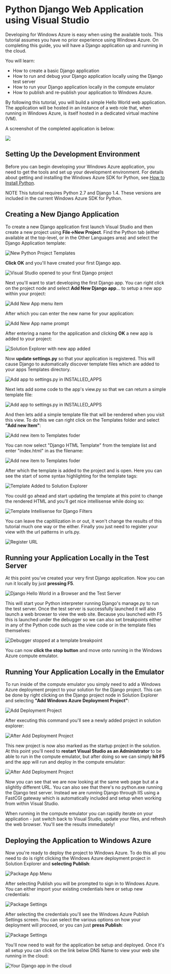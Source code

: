 <properties linkid="dev-python-django-getting-started" urldisplayname="Python Django Web Application" headerexpose="" pagetitle="Python/Django Getting Started Guide" metakeywords="Azure Python Django getting started, Azure Python Django tutorial, Azure Python Django tutorial" footerexpose="" metadescription="An end-to-end tutorial that helps you develop a simple Python Django web application and deploy it to Windows Azure." umbraconavihide="0" disquscomments="1"></properties>

# Python Django Web Application using Visual Studio

Developing for Windows Azure is easy when using the available tools.
This tutorial assumes you have no prior experience using Windows Azure.
On completing this guide, you will have a Django application up and running in the cloud.

You will learn:

-   How to create a basic Django application
-   How to run and debug your Django application locally using the Django test server
-   How to run your Django application locally in the compute emulator
-   How to publish and re-publish your application to Windows Azure.

By following this tutorial, you will build a simple Hello World web
application. The application will be hosted in an instance of a web role
that, when running in Windows Azure, is itself hosted in a dedicated
virtual machine (VM).

A screenshot of the completed application is below:

![](../Media/ptvs-dj-FirstAppInCloud.png)


## <a id="setup"> </a>Setting Up the Development Environment

Before you can begin developing your Windows Azure application, you need to get the tools and set up your development environment. For details about getting and installing the Windows Azure SDK for Python, see [How to Install Python][].

NOTE
This tutorial requires Python 2.7 and Django 1.4. These versions are included in the current Windows Azure SDK for Python.

## Creating a New Django Application

To create a new Django application first launch Visual Studio and then create a new project using **File->New Project**.  Find the Python tab (either available at the top-level, or in the Other Languages area) and select the Django Application template:

![New Python Project Templates](../Media/ptvs-dj-NewProject.png)



**Click OK** and you'll have created your first Django app.


![Visual Studio opened to your first Django project](../Media/ptvs-dj-FirstProject.png)

Next you'll want to start developing the first Django app.  You can right click on the project node and select **Add New Django app**... to setup a new app within your project:

![Add New App menu item](../Media/ptvs-dj-AddNewApp.png)

After which you can enter the new name for your application:

![Add New App name prompt](../Media/ptvs-dj-AddNewAppPrompt.png)

After entering a name for the application and clicking **OK** a new app is added to your project:

![Solution Explorer with new app added](../Media/ptvs-dj-MyFirstApp.png)

Now **update settings.py** so that your application is registered.  This will cause Django to automatically discover template files which are added to your apps Templates directory.

![Add app to settings.py in INSTALLED_APPS](../Media/ptvs-dj-InstallApp.png)

Next lets add some code to the app's view.py so that we can return a simple template file:

![Add app to settings.py in INSTALLED_APPS](../Media/ptvs-dj-FirstView.png)

And then lets add a simple template file that will be rendered when you visit this view.  To do this we can right click on the Templates folder and select **"Add new Item"**:

![Add new item to Templates foder](../Media/ptvs-dj-AddFirstTemplate.png)

You can now select "Django HTML Template" from the template list and enter "index.html" in as the filename:

![Add new item to Templates foder](../Media/ptvs-dj-NewDjangoTemplate.png)

After which the template is added to the project and is open.  Here you can see the start of some syntax highlighting for the template tags:

![Template Added to Solution Explorer](../Media/ptvs-dj-TemplateAdded.png)

You could go ahead and start updating the template at this point to change the rendered HTML and you'll get nice intellisense while doing so:

![Template Intellisense for Django Filters](../Media/ptvs-dj-TemplateIntellisense.png)

You can leave the capitilization in or out, it won't change the results of this tutorial much one way or the either.  Finally you just need to register your view with the url patterns in urls.py.  

![Register URL](../Media/ptvs-dj-RegisterUrl.png)

## Running your Application Locally in the Test Server

At this point you've created your very first Django application.  Now you can run it locally by just **pressing F5**.  

![Django Hello World in a Browser and the Test Server](../Media/ptvs-dj-DjangoHelloWorldTestServer.png)

This will start your Python interpreter running Django's manage.py to run the test server.  Once the test server is successfully launched it will also launch a web browser to view the web site.  Because you launched with F5 this is launched under the debugger so we can also set breakpoints either in any of the Python code such as the view code or in the template files themselves:

![Debugger stopped at a template breakpoint](../Media/ptvs-dj-TemplateBreakpoint.png)

You can now **click the stop button** and move onto running in the Windows Azure compute emulator.

## Running Your Application Locally in the Emulator	

To run inside of the compute emulator you simply need to add a Windows Azure deployment project to your solution for the Django project.  This can be done by right clicking on the Django project node in Solution Explorer and selecting **"Add Windows Azure Deployment Project"**:

![Add Deployment Project](../Media/ptvs-dj-AddDeploymentProject.png)

After executing this command you'll see a newly added project in solution explorer:

![After Add Deployment Project](../Media/ptvs-dj-AfterDeployProjAdded.png)

This new project is now also marked as the startup project in the solution.  At this point you'll need to **restart Visual Studio as an Administrator** to be able to run in the compute emulator, but after doing so we can simply **hit F5** and the app will run and deploy in the compute emulator:

![After Add Deployment Project](../Media/ptvs-dj-ComputeEmulator.png)

Now you can see that we are now looking at the same web page but at a slighltly different URL.  You can also see that there's no python.exe running the Django test server.  Instead we are running Django through IIS using a FastCGI gateway which is automatically included and setup when working from within Visual Studio.  

When running in the compute emulator you can rapidly iterate on your application - just switch back to Visual Studio, update your files, and refresh the web browser.  You'll see the results immediately!

## Deploying the Application to Windows Azure

Now you're ready to deploy the project to Windows Azure. To do this all you need to do is right clicking the Windows Azure deployment project in Solution Explorer and **selecting Publish**:

![Package App Menu](../Media/ptvs-dj-publish1.png)

After selecting Publish you will be prompted to sign in to Windows Azure.  You can either import your existing credentials here or setup new credentials:

![Package Settings](../Media/ptvs-dj-publish2.png)

After selecting the credentials you'll see the Windows Azure Publish Settings screen.  You can select the various options on how your deployment will proceed, or you can just **press Publish**:

![Package Settings](../Media/ptvs-dj-publish3.png)

You'll now need to wait for the application be setup and deployed. Once it's all setup
you can click on the link below DNS Name to view your web site running in the cloud:


![Your Django app in the cloud](../Media/ptvs-dj-FirstAppInCloud.png)


[How to Install Python]: ../commontasks/how-to-install-python.md

